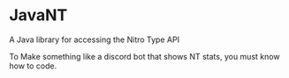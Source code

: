 # JavaNT
A Java library for accessing the Nitro Type API

To Make something like a discord bot that shows NT stats, you must know how to code.
